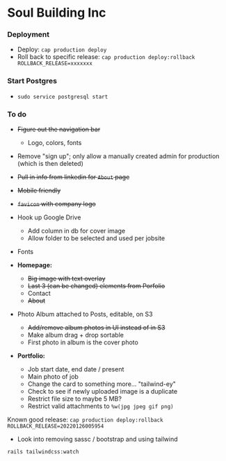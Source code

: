 # Soul Building Inc

### Deployment
* Deploy: `cap production deploy`
* Roll back to specific release: `cap production deploy:rollback ROLLBACK_RELEASE=xxxxxxx`

### Start Postgres
* `sudo service postgresql start`


### To do
* ~~Figure out the navigation bar~~
  * Logo, colors, fonts

* Remove "sign up"; only allow a manually created admin for production (which is then deleted)
* ~~Pull in info from linkedin for `About` page~~
* ~~Mobile friendly~~
* ~~`favicon` with company logo~~

* Hook up Google Drive
  * Add column in db for cover image
  * Allow folder to be selected and used per jobsite
* Fonts

* **Homepage:**
  * ~~Big image with text overlay~~
  * ~~Last 3 (can be changed) elements from Porfolio~~
  * Contact
  * ~~About~~

* Photo Album attached to Posts, editable, on S3
  * ~~Add/remove album photos in UI instead of in S3~~
  * Make album drag + drop sortable
  * First photo in album is the cover photo

* **Portfolio:**
  * Job start date, end date / present
  * Main photo of job
  * Change the card to something more... "tailwind-ey"
  * Check to see if newly uploaded image is a duplicate
  * Restrict file size to maybe 5 MB?
  * Restrict valid attachments to `%w(jpg jpeg gif png)`

Known good release:
  `cap production deploy:rollback ROLLBACK_RELEASE=20220126005954`

- Look into removing sassc / bootstrap and using tailwind

`rails tailwindcss:watch`
